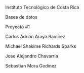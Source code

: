Instituto Tecnológico de Costa Rica

Bases de datos 

Proyecto #1

Carlos Adrián Araya Ramírez

Michael Shakime Richards Sparks

Jose Alejandro Chavarría

Sebastian Mora Godinez
